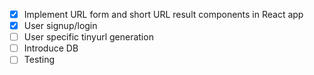 - [x] Implement URL form and short URL result components in React app
- [x] User signup/login
- [ ] User specific tinyurl generation
- [ ] Introduce DB
- [ ] Testing
